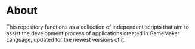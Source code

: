 # About
This repository functions as a collection of independent scripts that aim to assist the development process of applications created in GameMaker Language, updated for the newest versions of it.
